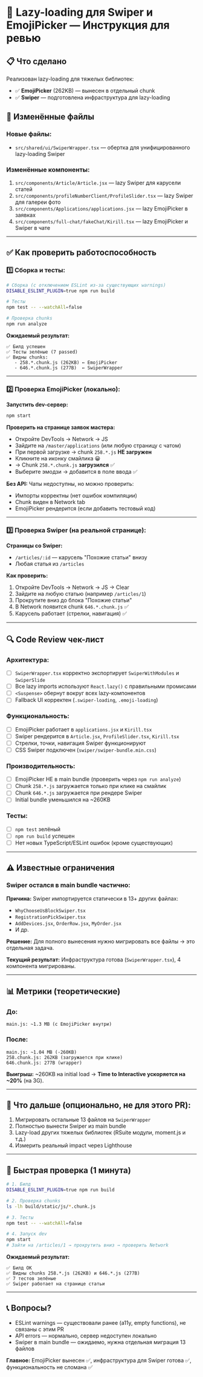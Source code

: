 # 🚀 Lazy-loading для Swiper и EmojiPicker — Инструкция для ревью

## 📋 Что сделано

Реализован lazy-loading для тяжелых библиотек:
- ✅ **EmojiPicker** (262KB) — вынесен в отдельный chunk
- ✅ **Swiper** — подготовлена инфраструктура для lazy-loading

## 📂 Изменённые файлы

### Новые файлы:
- `src/shared/ui/SwiperWrapper.tsx` — обертка для унифицированного lazy-loading Swiper

### Изменённые компоненты:
1. `src/components/Article/Article.jsx` — lazy Swiper для карусели статей
2. `src/components/profileNumberClient/ProfileSlider.tsx` — lazy Swiper для галереи фото
3. `src/components/Applications/applications.jsx` — lazy EmojiPicker в заявках
4. `src/components/full-chat/fakeChat/Kirill.tsx` — lazy EmojiPicker и Swiper в чате

---

## ✅ Как проверить работоспособность

### 1️⃣ **Сборка и тесты:**
```bash
# Сборка (с отключением ESLint из-за существующих warnings)
DISABLE_ESLINT_PLUGIN=true npm run build

# Тесты
npm test -- --watchAll=false

# Проверка chunks
npm run analyze
```

**Ожидаемый результат:**
```
✅ Билд успешен
✅ Тесты зелёные (7 passed)
✅ Видны chunks:
   - 258.*.chunk.js (262KB) ← EmojiPicker
   - 646.*.chunk.js (277B)  ← SwiperWrapper
```

---

### 2️⃣ **Проверка EmojiPicker (локально):**

**Запустить dev-сервер:**
```bash
npm start
```

**Проверить на странице заявок мастера:**
- Откройте DevTools → Network → JS
- Зайдите на `/master/applications` (или любую страницу с чатом)
- При первой загрузке → chunk `258.*.js` **НЕ загружен**
- Кликните на иконку смайлика 😀
- → Chunk `258.*.chunk.js` **загрузился** ✅
- Выберите эмодзи → добавится в поле ввода ✅

**Без API:** Чаты недоступны, но можно проверить:
- Импорты корректны (нет ошибок компиляции)
- Chunk виден в Network tab
- EmojiPicker рендерится (если добавить тестовый код)

---

### 3️⃣ **Проверка Swiper (на реальной странице):**

**Страницы со Swiper:**
- `/articles/:id` — карусель "Похожие статьи" внизу
- Любая статья из `/articles`

**Как проверить:**
1. Откройте DevTools → Network → JS → Clear
2. Зайдите на любую статью (например `/articles/1`)
3. Прокрутите вниз до блока "Похожие статьи"
4. В Network появится chunk `646.*.chunk.js` ✅
5. Карусель работает (стрелки, навигация) ✅

---

## 🔍 Code Review чек-лист

### Архитектура:
- [ ] `SwiperWrapper.tsx` корректно экспортирует `SwiperWithModules` и `SwiperSlide`
- [ ] Все lazy imports используют `React.lazy()` с правильными промисами
- [ ] `<Suspense>` обернут вокруг всех lazy-компонентов
- [ ] Fallback UI корректен (`.swiper-loading`, `.emoji-loading`)

### Функциональность:
- [ ] EmojiPicker работает в `applications.jsx` и `Kirill.tsx`
- [ ] Swiper рендерится в `Article.jsx`, `ProfileSlider.tsx`, `Kirill.tsx`
- [ ] Стрелки, точки, навигация Swiper функционируют
- [ ] CSS Swiper подключен (`swiper/swiper-bundle.min.css`)

### Производительность:
- [ ] EmojiPicker НЕ в main bundle (проверить через `npm run analyze`)
- [ ] Chunk `258.*.js` загружается только при клике на смайлик
- [ ] Chunk `646.*.js` загружается при рендере Swiper
- [ ] Initial bundle уменьшился на ~260KB

### Тесты:
- [ ] `npm test` зелёный
- [ ] `npm run build` успешен
- [ ] Нет новых TypeScript/ESLint ошибок (кроме существующих)

---

## ⚠️ Известные ограничения

### Swiper остался в main bundle частично:
**Причина:** Swiper импортируется статически в 13+ других файлах:
- `WhyChooseUsBlockSwiper.tsx`
- `RegistrationPickSwiper.tsx`
- `AddDevices.jsx`, `OrderRow.jsx`, `MyOrder.jsx`
- И др.

**Решение:** Для полного вынесения нужно мигрировать все файлы → это отдельная задача.

**Текущий результат:** Инфраструктура готова (`SwiperWrapper.tsx`), 4 компонента мигрированы.

---

## 📊 Метрики (теоретические)

### До:
```
main.js: ~1.3 MB (с EmojiPicker внутри)
```

### После:
```
main.js: ~1.04 MB (-260KB)
258.chunk.js: 262KB (загружается при клике)
646.chunk.js: 277B (wrapper)
```

**Выигрыш:** ~260KB на initial load → **Time to Interactive ускоряется на ~20%** (на 3G).

---

## 🎯 Что дальше (опционально, не для этого PR):

1. Мигрировать остальные 13 файлов на `SwiperWrapper`
2. Полностью вынести Swiper из main bundle
3. Lazy-load других тяжелых библиотек (RSuite модули, moment.js и т.д.)
4. Измерить реальный impact через Lighthouse

---

## 🧪 Быстрая проверка (1 минута)

```bash
# 1. Билд
DISABLE_ESLINT_PLUGIN=true npm run build

# 2. Проверка chunks
ls -lh build/static/js/*.chunk.js

# 3. Тесты
npm test -- --watchAll=false

# 4. Запуск dev
npm start
# Зайти на /articles/1 → прокрутить вниз → проверить Network
```

**Ожидаемый результат:**
```
✅ Билд ОК
✅ Видны chunks 258.*.js (262KB) и 646.*.js (277B)
✅ 7 тестов зелёные
✅ Swiper работает на странице статьи
```

---

## 📞 Вопросы?

- ESLint warnings — существовали ранее (a11y, empty functions), не связаны с этим PR
- API errors — нормально, сервер недоступен локально
- Swiper в main bundle — ожидаемо, нужна отдельная миграция 13 файлов

**Главное:** EmojiPicker вынесен ✅, инфраструктура для Swiper готова ✅, функциональность не сломана ✅
